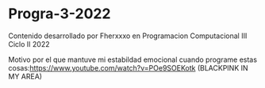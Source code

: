 # Progra-3-2022

Contenido desarrollado por Fherxxxo en Programacion Computacional III Ciclo II 2022

Motivo por el que mantuve mi estabildad emocional cuando programe estas cosas:https://www.youtube.com/watch?v=POe9SOEKotk
(BLACKPINK IN MY AREA)
